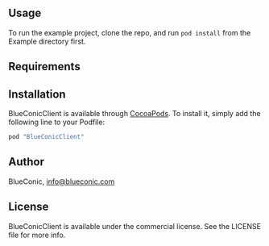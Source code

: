 ## Usage

To run the example project, clone the repo, and run `pod install` from the Example directory first.

## Requirements

## Installation

BlueConicClient is available through [CocoaPods](http://cocoapods.org). To install
it, simply add the following line to your Podfile:

```ruby
pod "BlueConicClient"
```

## Author

BlueConic, info@blueconic.com

## License

BlueConicClient is available under the commercial license. See the LICENSE file for more info.
